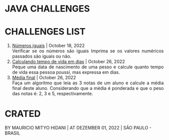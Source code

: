 # JAVA CHALLENGES

# CHALLENGES LIST
1. [Números iguais](https://github.com/MauricioMH35/java-challenges/blob/main/simple/src/main/java/com/challenges/java/Challenge0001.java) | October 18, 2022 <div style="text-align:justify;">Verificar se os números são iguais Imprima se os valores numéricos passados são iguais ou não. </div>
2. [Calculando tempo de vida em dias](https://github.com/MauricioMH35/java-challenges/blob/main/simple/src/main/java/com/challenges/java/Challenge0002.java) | October 26, 2022 <div style="text-align:justify;"> Peque uma data de nascimento de uma pesso e calcule quanto tempo de vida essa pessoa poussí, mas expressa em dias. </div>
3. [Média final](https://github.com/MauricioMH35/java-challenges/blob/main/simple/src/main/java/com/challenges/java/Challenge0003.java) | October 26, 2022 <div style="text-align:justify;"> Faça um algoritmo que leia as 3 notas de um aluno e calcule a média final deste aluno. Considerando que a média é ponderada e que o peso das notas é: 2, 3 e 5, respectivamente. </div>

# CRATED
BY MAURICIO MITYO HIDANI | AT DEZEMBER 01, 2022 | SÃO PAULO - BRASIL